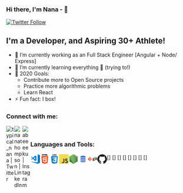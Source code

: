 ### Hi there, I'm Nana - 👋

[![Twitter Follow](https://img.shields.io/twitter/follow/typical_nana?color=1DA1F2&logo=twitter&style=for-the-badge)](https://twitter.com/intent/follow?original_referer=https%3A%2F%2Fgithub.com%2Ftypical_nana&screen_name=typical_nana)

## I'm a Developer, and Aspiring 30+ Athlete!

- 🔭 I’m currently working as an Full Stack Engineer [Angular + Node/ Express]
- 🌱 I’m currently learning everything 🤣 (trying to!)
- 🥅 2020 Goals: 
    - Contribute more to Open Source projects
    - Practice more algorithmic problems
    - Learn React
- ⚡ Fun fact: I box! 


### Connect with me:


[<img align="left" alt="typical_nana | Twitter" width="22px" src="https://cdn.jsdelivr.net/npm/simple-icons@v3/icons/twitter.svg" />][twitter]
[<img align="left" alt="nanathompson | LinkedIn" width="22px" src="https://cdn.jsdelivr.net/npm/simple-icons@v3/icons/linkedin.svg" />][linkedin]
[<img align="left" alt="abeeeeku | Instagram" width="22px" src="https://cdn.jsdelivr.net/npm/simple-icons@v3/icons/instagram.svg" />][instagram]

<br />

### Languages and Tools:

[<img align="left" alt="Visual Studio Code" width="26px" src="https://raw.githubusercontent.com/github/explore/80688e429a7d4ef2fca1e82350fe8e3517d3494d/topics/visual-studio-code/visual-studio-code.png" />]
[<img align="left" alt="HTML5" width="26px" src="https://raw.githubusercontent.com/github/explore/80688e429a7d4ef2fca1e82350fe8e3517d3494d/topics/html/html.png" />]
[<img align="left" alt="CSS3" width="26px" src="https://raw.githubusercontent.com/github/explore/80688e429a7d4ef2fca1e82350fe8e3517d3494d/topics/css/css.png" />]
[<img align="left" alt="JavaScript" width="26px" src="https://raw.githubusercontent.com/github/explore/80688e429a7d4ef2fca1e82350fe8e3517d3494d/topics/javascript/javascript.png" />]
[<img align="left" alt="Node.js" width="26px" src="https://raw.githubusercontent.com/github/explore/80688e429a7d4ef2fca1e82350fe8e3517d3494d/topics/nodejs/nodejs.png" />]
[<img align="left" alt="SQL" width="26px" src="https://raw.githubusercontent.com/github/explore/80688e429a7d4ef2fca1e82350fe8e3517d3494d/topics/sql/sql.png" />]
[<img align="left" alt="Git" width="26px" src="https://raw.githubusercontent.com/github/explore/80688e429a7d4ef2fca1e82350fe8e3517d3494d/topics/git/git.png" />]
[<img align="left" alt="GitHub" width="26px" src="https://raw.githubusercontent.com/github/explore/78df643247d429f6cc873026c0622819ad797942/topics/github/github.png" />]
<br />
<br />


[twitter]: https://twitter.com/typical_nana
[instagram]: https://instagram.com/abeeeku
[linkedin]: https://linkedin.com/in/nanathompson
